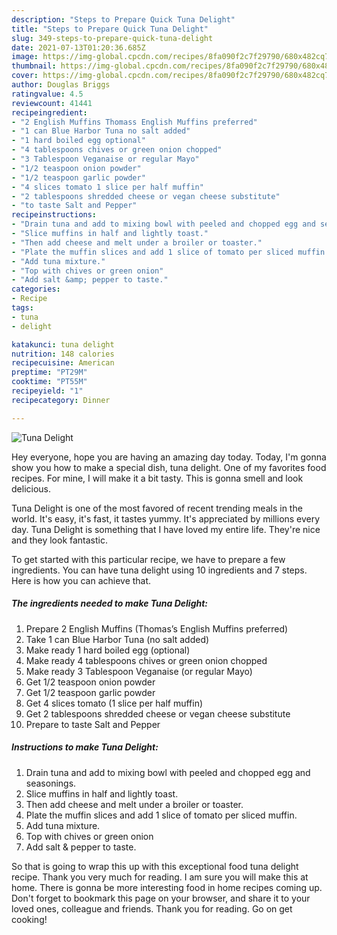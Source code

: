 ```yaml
---
description: "Steps to Prepare Quick Tuna Delight"
title: "Steps to Prepare Quick Tuna Delight"
slug: 349-steps-to-prepare-quick-tuna-delight
date: 2021-07-13T01:20:36.685Z
image: https://img-global.cpcdn.com/recipes/8fa090f2c7f29790/680x482cq70/tuna-delight-recipe-main-photo.jpg
thumbnail: https://img-global.cpcdn.com/recipes/8fa090f2c7f29790/680x482cq70/tuna-delight-recipe-main-photo.jpg
cover: https://img-global.cpcdn.com/recipes/8fa090f2c7f29790/680x482cq70/tuna-delight-recipe-main-photo.jpg
author: Douglas Briggs
ratingvalue: 4.5
reviewcount: 41441
recipeingredient:
- "2 English Muffins Thomass English Muffins preferred"
- "1 can Blue Harbor Tuna no salt added"
- "1 hard boiled egg optional"
- "4 tablespoons chives or green onion chopped"
- "3 Tablespoon Veganaise or regular Mayo"
- "1/2 teaspoon onion powder"
- "1/2 teaspoon garlic powder"
- "4 slices tomato 1 slice per half muffin"
- "2 tablespoons shredded cheese or vegan cheese substitute"
- "to taste Salt and Pepper"
recipeinstructions:
- "Drain tuna and add to mixing bowl with peeled and chopped egg and seasonings."
- "Slice muffins in half and lightly toast."
- "Then add cheese and melt under a broiler or toaster."
- "Plate the muffin slices and add 1 slice of tomato per sliced muffin."
- "Add tuna mixture."
- "Top with chives or green onion"
- "Add salt &amp; pepper to taste."
categories:
- Recipe
tags:
- tuna
- delight

katakunci: tuna delight 
nutrition: 148 calories
recipecuisine: American
preptime: "PT29M"
cooktime: "PT55M"
recipeyield: "1"
recipecategory: Dinner

---
```



![Tuna Delight](https://img-global.cpcdn.com/recipes/8fa090f2c7f29790/680x482cq70/tuna-delight-recipe-main-photo.jpg)

Hey everyone, hope you are having an amazing day today. Today, I'm gonna show you how to make a special dish, tuna delight. One of my favorites food recipes. For mine, I will make it a bit tasty. This is gonna smell and look delicious.



Tuna Delight is one of the most favored of recent trending meals in the world. It's easy, it's fast, it tastes yummy. It's appreciated by millions every day. Tuna Delight is something that I have loved my entire life. They're nice and they look fantastic.


To get started with this particular recipe, we have to prepare a few ingredients. You can have tuna delight using 10 ingredients and 7 steps. Here is how you can achieve that.

<!--inarticleads1-->

##### The ingredients needed to make Tuna Delight:

1. Prepare 2 English Muffins (Thomas’s English Muffins preferred)
1. Take 1 can Blue Harbor Tuna (no salt added)
1. Make ready 1 hard boiled egg (optional)
1. Make ready 4 tablespoons chives or green onion chopped
1. Make ready 3 Tablespoon Veganaise (or regular Mayo)
1. Get 1/2 teaspoon onion powder
1. Get 1/2 teaspoon garlic powder
1. Get 4 slices tomato (1 slice per half muffin)
1. Get 2 tablespoons shredded cheese or vegan cheese substitute
1. Prepare to taste Salt and Pepper




<!--inarticleads2-->

##### Instructions to make Tuna Delight:

1. Drain tuna and add to mixing bowl with peeled and chopped egg and seasonings.
1. Slice muffins in half and lightly toast.
1. Then add cheese and melt under a broiler or toaster.
1. Plate the muffin slices and add 1 slice of tomato per sliced muffin.
1. Add tuna mixture.
1. Top with chives or green onion
1. Add salt &amp; pepper to taste.




So that is going to wrap this up with this exceptional food tuna delight recipe. Thank you very much for reading. I am sure you will make this at home. There is gonna be more interesting food in home recipes coming up. Don't forget to bookmark this page on your browser, and share it to your loved ones, colleague and friends. Thank you for reading. Go on get cooking!
